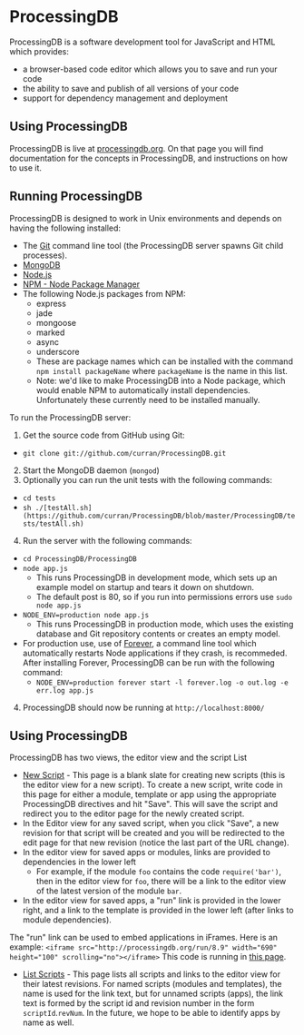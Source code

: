 # ProcessingDB
ProcessingDB is a software development tool for JavaScript and HTML which provides:

 - a browser-based code editor which allows you to save and run your code
 - the ability to save and publish of all versions of your code
 - support for dependency management and deployment

## Using ProcessingDB
ProcessingDB is live at [processingdb.org](http://www.processingdb.org/docs). On that page you will find documentation for the concepts in ProcessingDB, and instructions on how to use it.

## Running ProcessingDB
ProcessingDB is designed to work in Unix environments and depends on having the following installed:
 - The [Git](http://git-scm.com/download) command line tool (the ProcessingDB server spawns Git child processes).
 - [MongoDB](http://www.mongodb.org/display/DOCS/Quickstart)
 - [Node.js](https://github.com/joyent/node/wiki/Installation)
 - [NPM - Node Package Manager](http://npmjs.org/)
 - The following Node.js packages from NPM:
   - express
   - jade
   - mongoose
   - marked
   - async
   - underscore
   - These are package names which can be installed with the command `npm install packageName` where `packageName` is the name in this list.
   - Note: we'd like to make ProcessingDB into a Node package, which would enable NPM to automatically install dependencies. Unfortunately these currently need to be installed manually.

To run the ProcessingDB server:
 1. Get the source code from GitHub using Git:
   - `git clone git://github.com/curran/ProcessingDB.git`
 2. Start the MongoDB daemon (`mongod`)
 3. Optionally you can run the unit tests with the following commands:
   - `cd tests`
   - `sh ./[testAll.sh](https://github.com/curran/ProcessingDB/blob/master/ProcessingDB/tests/testAll.sh)`
 4. Run the server with the following commands:
   - `cd ProcessingDB/ProcessingDB`
   - `node app.js`
     - This runs ProcessingDB in development mode, which sets up an example model on startup and tears it down on shutdown.
     - The default post is 80, so if you run into permissions errors use `sudo node app.js`
   - `NODE_ENV=production node app.js`
     - This runs ProcessingDB in production mode, which uses the existing database and Git repository contents or creates an empty model.
   - For production use, use of [Forever](https://github.com/nodejitsu/forever/), a command line tool which automatically restarts Node applications if they crash, is recommeded. After installing Forever, ProcessingDB can be run with the following command:
     - `NODE_ENV=production forever start -l forever.log -o out.log -e err.log app.js`
 4. ProcessingDB should now be running at `http://localhost:8000/`

## Using ProcessingDB
ProcessingDB has two views, the editor view and the script List
 - [New Script](http://processingdb.org/edit) - This page is a blank slate for creating new scripts (this is the editor view for a new script). To create a new script, write code in this page for either a module, template or app using the appropriate ProcessingDB directives and hit "Save". This will save the script and redirect you to the editor page for the newly created script.
 - In the Editor view for any saved script, when you click "Save", a new revision for that script will be created and you will be redirected to the edit page for that new revision (notice the last part of the URL change).
 - In the editor view for saved apps or modules, links are provided to dependencies in the lower left
   - For example, if the module `foo` contains the code `require('bar')`, then in the editor view for `foo`, there will be a link to the editor view of the latest version of the module `bar`.
 - In the editor view for saved apps, a "run" link is provided in the lower right, and a link to the template is provided in the lower left (after links to module dependencies).

The "run" link can be used to embed applications in iFrames. Here is an example:
`<iframe src="http://processingdb.org/run/8.9" width="690" height="100" scrolling="no"></iframe>` 
This code is running in [this page](http://curransoft.com/interactivegraphics/).
 - [List Scripts](http://processingdb.org/scripts) - This page lists all scripts and links to the editor view for their latest revisions. For named scripts (modules and templates), the name is used for the link text, but for unnamed scripts (apps), the link text is formed by the script id and revision number in the form `scriptId`.`revNum`. In the future, we hope to be able to identify apps by name as well.

